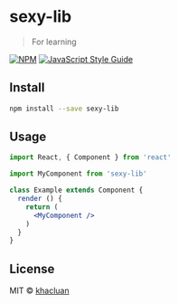 # sexy-lib

> For learning

[![NPM](https://img.shields.io/npm/v/sexy-lib.svg)](https://www.npmjs.com/package/sexy-lib) [![JavaScript Style Guide](https://img.shields.io/badge/code_style-standard-brightgreen.svg)](https://standardjs.com)

## Install

```bash
npm install --save sexy-lib
```

## Usage

```jsx
import React, { Component } from 'react'

import MyComponent from 'sexy-lib'

class Example extends Component {
  render () {
    return (
      <MyComponent />
    )
  }
}
```

## License

MIT © [khacluan](https://github.com/khacluan)
